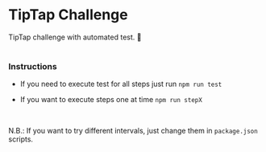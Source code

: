 # TipTap Challenge 

TipTap challenge with automated test. 🧪 <br /><br />

### Instructions

- If you need to execute test for all steps just run `npm run test`

- If you want to execute steps one at time `npm run stepX`

<br />

N.B.: If you want to try different intervals, just change them in `package.json` scripts.


